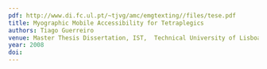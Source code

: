 ```yaml
---
pdf: http://www.di.fc.ul.pt/~tjvg/amc/emgtexting//files/tese.pdf
title: Myographic Mobile Accessibility for Tetraplegics
authors: Tiago Guerreiro
venue: Master Thesis Dissertation, IST,  Technical University of Lisboa. Lisboa, Portugal, July, 2008
year: 2008
doi: 
---
```

